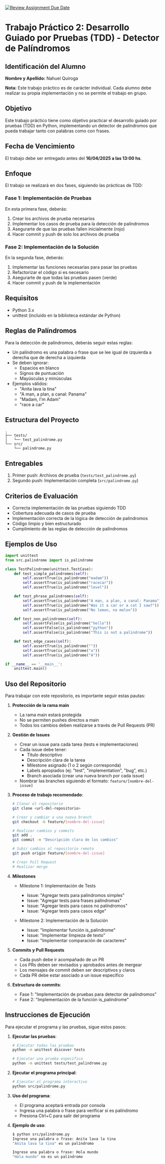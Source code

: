 [![Review Assignment Due Date](https://classroom.github.com/assets/deadline-readme-button-22041afd0340ce965d47ae6ef1cefeee28c7c493a6346c4f15d667ab976d596c.svg)](https://classroom.github.com/a/JovkJbhN)
# Trabajo Práctico 2: Desarrollo Guiado por Pruebas (TDD) - Detector de Palíndromos

## Identificación del Alumno
**Nombre y Apellido:** Nahuel Quiroga

**Nota:** Este trabajo práctico es de carácter individual. Cada alumno debe realizar su propia implementación y no se permite el trabajo en grupo.

## Objetivo
Este trabajo práctico tiene como objetivo practicar el desarrollo guiado por pruebas (TDD) en Python, implementando un detector de palíndromos que pueda trabajar tanto con palabras como con frases.

## Fecha de Vencimiento
El trabajo debe ser entregado antes del **16/04/2025 a las 13:00 hs**.

## Enfoque
El trabajo se realizará en dos fases, siguiendo las prácticas de TDD:

### Fase 1: Implementación de Pruebas
En esta primera fase, deberás:
1. Crear los archivos de prueba necesarios
2. Implementar los casos de prueba para la detección de palíndromos
3. Asegurarte de que las pruebas fallen inicialmente (rojo)
4. Hacer commit y push de solo los archivos de prueba

### Fase 2: Implementación de la Solución
En la segunda fase, deberás:
1. Implementar las funciones necesarias para pasar las pruebas
2. Refactorizar el código si es necesario
3. Asegurarte de que todas las pruebas pasen (verde)
4. Hacer commit y push de la implementación

## Requisitos
- Python 3.x
- unittest (incluido en la biblioteca estándar de Python)

## Reglas de Palíndromos
Para la detección de palíndromos, deberás seguir estas reglas:
- Un palíndromo es una palabra o frase que se lee igual de izquierda a derecha que de derecha a izquierda
- Se deben ignorar:
  - Espacios en blanco
  - Signos de puntuación
  - Mayúsculas y minúsculas
- Ejemplos válidos:
  - "Anita lava la tina"
  - "A man, a plan, a canal: Panama"
  - "Madam, I'm Adam"
  - "race a car"

## Estructura del Proyecto
```
.
├── tests/
│   └── test_palindrome.py
└── src/
    └── palindrome.py
```

## Entregables
1. Primer push: Archivos de prueba (`tests/test_palindrome.py`)
2. Segundo push: Implementación completa (`src/palindrome.py`)

## Criterios de Evaluación
- Correcta implementación de las pruebas siguiendo TDD
- Cobertura adecuada de casos de prueba
- Implementación correcta de la lógica de detección de palíndromos
- Código limpio y bien estructurado
- Cumplimiento de las reglas de detección de palíndromos

## Ejemplos de Uso
```python
import unittest
from src.palindrome import is_palindrome

class TestPalindrome(unittest.TestCase):
    def test_simple_palindromes(self):
        self.assertTrue(is_palindrome("madam"))
        self.assertTrue(is_palindrome("racecar"))
        self.assertTrue(is_palindrome("level"))

    def test_phrase_palindromes(self):
        self.assertTrue(is_palindrome("A man, a plan, a canal: Panama"))
        self.assertTrue(is_palindrome("Was it a car or a cat I saw?"))
        self.assertTrue(is_palindrome("No lemon, no melon"))

    def test_non_palindromes(self):
        self.assertFalse(is_palindrome("hello"))
        self.assertFalse(is_palindrome("python"))
        self.assertFalse(is_palindrome("This is not a palindrome"))

    def test_edge_cases(self):
        self.assertTrue(is_palindrome(""))
        self.assertTrue(is_palindrome("a"))
        self.assertTrue(is_palindrome("A"))

if __name__ == '__main__':
    unittest.main()
```

## Uso del Repositorio
Para trabajar con este repositorio, es importante seguir estas pautas:

1. **Protección de la rama main**
   - La rama main estará protegida
   - No se permiten pushes directos a main
   - Todos los cambios deben realizarse a través de Pull Requests (PR)

2. **Gestión de Issues**
   - Crear un issue para cada tarea (tests e implementaciones)
   - Cada issue debe tener:
     - Título descriptivo
     - Descripción clara de la tarea
     - Milestone asignado (1 o 2 según corresponda)
     - Labels apropiados (ej: "test", "implementation", "bug", etc.)
     - Branch asociada (crear una nueva branch por cada issue)
   - Nombrar las branches siguiendo el formato: `feature/[nombre-del-issue]`

3. **Proceso de trabajo recomendado**:
   ```bash
   # Clonar el repositorio
   git clone <url-del-repositorio>

   # Crear y cambiar a una nueva branch
   git checkout -b feature/[nombre-del-issue]

   # Realizar cambios y commits
   git add .
   git commit -m "Descripción clara de los cambios"

   # Subir cambios al repositorio remoto
   git push origin feature/[nombre-del-issue]

   # Crear Pull Request
   # Realizar merge
   ```

4. **Milestones**
   - Milestone 1: Implementación de Tests
     - Issue: "Agregar tests para palíndromos simples"
     - Issue: "Agregar tests para frases palíndromas"
     - Issue: "Agregar tests para casos no palíndromos"
     - Issue: "Agregar tests para casos edge"
   
   - Milestone 2: Implementación de la Solución
     - Issue: "Implementar función is_palindrome"
     - Issue: "Implementar limpieza de texto"
     - Issue: "Implementar comparación de caracteres"

5. **Commits y Pull Requests**
   - Cada push debe ir acompañado de un PR
   - Los PRs deben ser revisados y aprobados antes de mergear
   - Los mensajes de commit deben ser descriptivos y claros
   - Cada PR debe estar asociado a un issue específico

6. **Estructura de commits**:
   - Fase 1: "Implementación de pruebas para detector de palíndromos"
   - Fase 2: "Implementación de la función is_palindrome"

## Instrucciones de Ejecución
Para ejecutar el programa y las pruebas, sigue estos pasos:

1. **Ejecutar las pruebas**:
   ```bash
   # Ejecutar todas las pruebas
   python -m unittest discover tests

   # Ejecutar una prueba específica
   python -m unittest tests/test_palindrome.py
   ```

2. **Ejecutar el programa principal**:
   ```bash
   # Ejecutar el programa interactivo
   python src/palindrome.py
   ```

3. **Uso del programa**:
   - El programa aceptará entrada por consola
   - Ingresa una palabra o frase para verificar si es palíndromo
   - Presiona Ctrl+C para salir del programa

4. **Ejemplo de uso**:
   ```bash
   $ python src/palindrome.py
   Ingrese una palabra o frase: Anita lava la tina
   "Anita lava la tina" es un palíndromo
   
   Ingrese una palabra o frase: Hola mundo
   "Hola mundo" no es un palíndromo
   ```